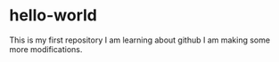 # hello-world
This is my first repository
I am learning about github
I am making some more modifications.

